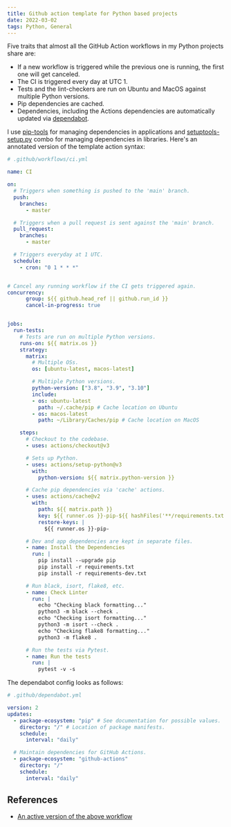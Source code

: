 ```yaml
---
title: Github action template for Python based projects
date: 2022-03-02
tags: Python, General
---
```


Five traits that almost all the GitHub Action workflows in my Python projects share are:

* If a new workflow is triggered while the previous one is running, the first one will get canceled.
* The CI is triggered every day at UTC 1.
* Tests and the lint-checkers are run on Ubuntu and MacOS against multiple Python versions.
* Pip dependencies are cached.
* Dependencies, including the Actions dependencies are automatically updated via [dependabot](https://github.com/dependabot).

I use [pip-tools](https://github.com/jazzband/pip-tools) for managing dependencies in applications and [setuptools-setup.py](https://github.com/pypa/setuptools) combo for managing dependencies in libraries. Here's an annotated version of the template action syntax:


```yaml
# .github/workflows/ci.yml

name: CI

on:
  # Triggers when something is pushed to the 'main' branch.
  push:
    branches:
      - master

  # Triggers when a pull request is sent against the 'main' branch.
  pull_request:
    branches:
      - master

  # Triggers everyday at 1 UTC.
  schedule:
    - cron: "0 1 * * *"


# Cancel any running workflow if the CI gets triggered again.
concurrency:
      group: ${{ github.head_ref || github.run_id }}
      cancel-in-progress: true


jobs:
  run-tests:
    # Tests are run on multiple Python versions.
    runs-on: ${{ matrix.os }}
    strategy:
      matrix:
        # Multiple OSs.
        os: [ubuntu-latest, macos-latest]

        # Multiple Python versions.
        python-version: ["3.8", "3.9", "3.10"]
        include:
        - os: ubuntu-latest
          path: ~/.cache/pip # Cache location on Ubuntu
        - os: macos-latest
          path: ~/Library/Caches/pip # Cache location on MacOS

    steps:
      # Checkout to the codebase.
      - uses: actions/checkout@v3

      # Sets up Python.
      - uses: actions/setup-python@v3
        with:
          python-version: ${{ matrix.python-version }}

      # Cache pip dependencies via 'cache' actions.
      - uses: actions/cache@v2
        with:
          path: ${{ matrix.path }}
          key: ${{ runner.os }}-pip-${{ hashFiles('**/requirements.txt') }}-${{ hashFiles('**/requirements-dev.txt') }}
          restore-keys: |
            ${{ runner.os }}-pip-

      # Dev and app dependencies are kept in separate files.
      - name: Install the Dependencies
        run: |
          pip install --upgrade pip
          pip install -r requirements.txt
          pip install -r requirements-dev.txt

      # Run black, isort, flake8, etc.
      - name: Check Linter
        run: |
          echo "Checking black formatting..."
          python3 -m black --check .
          echo "Checking isort formatting..."
          python3 -m isort --check .
          echo "Checking flake8 formatting..."
          python3 -m flake8 .

      # Run the tests via Pytest.
      - name: Run the tests
        run: |
          pytest -v -s
```

The dependabot config looks as follows:

```yaml
# .github/dependabot.yml

version: 2
updates:
  - package-ecosystem: "pip" # See documentation for possible values.
    directory: "/" # Location of package manifests.
    schedule:
      interval: "daily"

  # Maintain dependencies for GitHub Actions.
  - package-ecosystem: "github-actions"
    directory: "/"
    schedule:
      interval: "daily"
```

## References

* [An active version of the above workflow](https://github.com/rednafi/stress-test-locust/blob/master/.github/workflows/build_test.yml)
